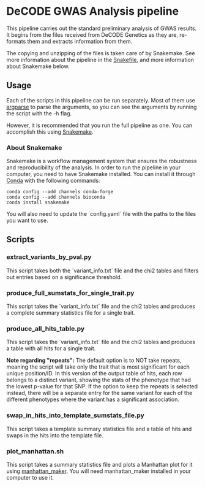 # DeCODE GWAS Analysis pipeline
This pipeline carries out the standard preliminary analysis of GWAS results.
It begins from the files received from DeCODE Genetics as they are, re-formats them and extracts information from them.

The copying and unzipping of the files is taken care of by Snakemake. See more information about the pipeline in the
[Snakefile](Snakefile), and more information about Snakemake below.

## Usage
Each of the scripts in this pipeline can be run separately. Most of them use
[argparse](https://docs.python.org/3/library/argparse.html) to parse the arguments, so you can see the arguments by
running the script with the -h flag.

However, it is recommended that you run the full pipeline as one. You can accomplish this using
[Snakemake](https://snakemake.github.io/).

### About Snakemake
Snakemake is a workflow management system that ensures the robustness and reproducibility of the analysis.
In order to run the pipeline in your computer, you need to have Snakemake installed. You can install it through
[Conda](https://docs.conda.io/en/latest/) with the following commands:

    conda config --add channels conda-forge
    conda config --add channels bioconda
    conda install snakemake

You will also need to update the ´config.yaml´ file with the paths to the files you want to use.

## Scripts
### **extract_variants_by_pval.py**
This script takes both the ´variant_info.txt´ file and the chi2 tables and filters out entries based on a significance
threshold.

### **produce_full_sumstats_for_single_trait.py**
This script takes the ´variant_info.txt´ file and the chi2 tables and produces a complete summary statistics file for a
single trait.

### **produce_all_hits_table.py**
This script takes the ´variant_info.txt´ file and the chi2 tables and produces a table with all hits for a single trait.

**Note regarding "repeats":** The default option is to NOT take repeats, meaning the script will take only the trait
that is most significant for each unique position/ID. In this version of the output table of hits, each row belongs to a
distinct variant, showing the stats of the phenotype that had the lowest p-value for that SNP. If the option to keep the
repeats is selected instead, there will be a separate entry for the same variant for each of the different phenotypes
where the variant has a significant association.  

### **swap_in_hits_into_template_sumstats_file.py**
This script takes a template summary statistics file and a table of hits and swaps in the hits into the template file.

### **plot_manhattan.sh**
This script takes a summary statistics file and plots a Manhattan plot for it using
[manhattan_maker](https://github.com/AnttonLA/manhattan_maker). You will need manhattan_maker installed in your
computer to use it.

